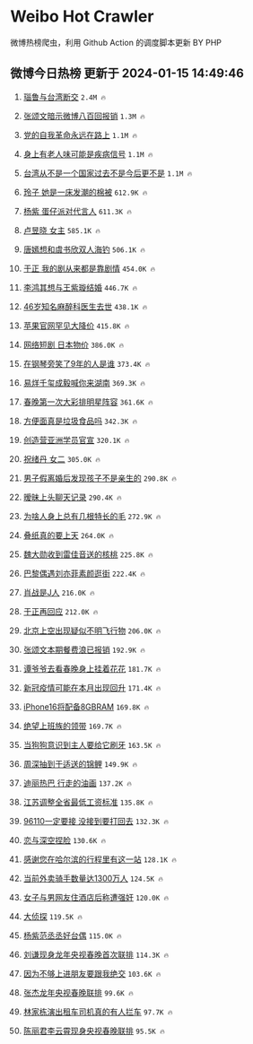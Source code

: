 # Weibo Hot Crawler 



微博热榜爬虫，利用 Github Action 的调度脚本更新 BY PHP 


## 微博今日热榜 更新于 2024-01-15 14:49:46 
1. [瑙鲁与台湾断交](https://s.weibo.com/weibo?q=%23%E7%91%99%E9%B2%81%E4%B8%8E%E5%8F%B0%E6%B9%BE%E6%96%AD%E4%BA%A4%23&t=31&band_rank=1&Refer=top) `2.4M 🔥` 

1. [张颂文暗示微博八百回报销](https://s.weibo.com/weibo?q=%E5%BC%A0%E9%A2%82%E6%96%87%E6%9A%97%E7%A4%BA%E5%BE%AE%E5%8D%9A%E5%85%AB%E7%99%BE%E5%9B%9E%E6%8A%A5%E9%94%80&t=31&band_rank=2&Refer=top) `1.3M 🔥` 

1. [党的自我革命永远在路上](https://s.weibo.com/weibo?q=%23%E5%85%9A%E7%9A%84%E8%87%AA%E6%88%91%E9%9D%A9%E5%91%BD%E6%B0%B8%E8%BF%9C%E5%9C%A8%E8%B7%AF%E4%B8%8A%23&t=31&band_rank=3&Refer=top) `1.1M 🔥` 

1. [身上有老人味可能是疾病信号](https://s.weibo.com/weibo?q=%23%E8%BA%AB%E4%B8%8A%E6%9C%89%E8%80%81%E4%BA%BA%E5%91%B3%E5%8F%AF%E8%83%BD%E6%98%AF%E7%96%BE%E7%97%85%E4%BF%A1%E5%8F%B7%23&t=31&band_rank=4&Refer=top) `1.1M 🔥` 

1. [台湾从不是一个国家过去不是今后更不是](https://s.weibo.com/weibo?q=%23%E5%8F%B0%E6%B9%BE%E4%BB%8E%E4%B8%8D%E6%98%AF%E4%B8%80%E4%B8%AA%E5%9B%BD%E5%AE%B6%E8%BF%87%E5%8E%BB%E4%B8%8D%E6%98%AF%E4%BB%8A%E5%90%8E%E6%9B%B4%E4%B8%8D%E6%98%AF%23&t=31&band_rank=5&Refer=top) `1.1M 🔥` 

1. [玲子 她是一床发潮的棉被](https://s.weibo.com/weibo?q=%E7%8E%B2%E5%AD%90%20%E5%A5%B9%E6%98%AF%E4%B8%80%E5%BA%8A%E5%8F%91%E6%BD%AE%E7%9A%84%E6%A3%89%E8%A2%AB&t=31&band_rank=6&Refer=top) `612.9K 🔥` 

1. [杨紫 蛋仔派对代言人](https://s.weibo.com/weibo?q=%E6%9D%A8%E7%B4%AB%20%E8%9B%8B%E4%BB%94%E6%B4%BE%E5%AF%B9%E4%BB%A3%E8%A8%80%E4%BA%BA&t=31&band_rank=7&Refer=top) `611.3K 🔥` 

1. [卢昱晓 女主](https://s.weibo.com/weibo?q=%E5%8D%A2%E6%98%B1%E6%99%93%20%E5%A5%B3%E4%B8%BB&t=31&band_rank=8&Refer=top) `585.1K 🔥` 

1. [唐嫣想和虞书欣双人海钓](https://s.weibo.com/weibo?q=%23%E5%94%90%E5%AB%A3%E6%83%B3%E5%92%8C%E8%99%9E%E4%B9%A6%E6%AC%A3%E5%8F%8C%E4%BA%BA%E6%B5%B7%E9%92%93%23&t=31&band_rank=9&Refer=top) `506.1K 🔥` 

1. [于正 我的剧从来都是靠剧情](https://s.weibo.com/weibo?q=%E4%BA%8E%E6%AD%A3%20%E6%88%91%E7%9A%84%E5%89%A7%E4%BB%8E%E6%9D%A5%E9%83%BD%E6%98%AF%E9%9D%A0%E5%89%A7%E6%83%85&t=31&band_rank=10&Refer=top) `454.0K 🔥` 

1. [李鸿其想与王紫璇结婚](https://s.weibo.com/weibo?q=%23%E6%9D%8E%E9%B8%BF%E5%85%B6%E6%83%B3%E4%B8%8E%E7%8E%8B%E7%B4%AB%E7%92%87%E7%BB%93%E5%A9%9A%23&t=31&band_rank=11&Refer=top) `446.7K 🔥` 

1. [46岁知名麻醉科医生去世](https://s.weibo.com/weibo?q=%2346%E5%B2%81%E7%9F%A5%E5%90%8D%E9%BA%BB%E9%86%89%E7%A7%91%E5%8C%BB%E7%94%9F%E5%8E%BB%E4%B8%96%23&t=31&band_rank=12&Refer=top) `438.1K 🔥` 

1. [苹果官网罕见大降价](https://s.weibo.com/weibo?q=%23%E8%8B%B9%E6%9E%9C%E5%AE%98%E7%BD%91%E7%BD%95%E8%A7%81%E5%A4%A7%E9%99%8D%E4%BB%B7%23&t=31&band_rank=13&Refer=top) `415.8K 🔥` 

1. [网络短剧 日本物价](https://s.weibo.com/weibo?q=%E7%BD%91%E7%BB%9C%E7%9F%AD%E5%89%A7%20%E6%97%A5%E6%9C%AC%E7%89%A9%E4%BB%B7&t=31&band_rank=14&Refer=top) `386.0K 🔥` 

1. [在钢琴旁笑了9年的人是谁](https://s.weibo.com/weibo?q=%23%E5%9C%A8%E9%92%A2%E7%90%B4%E6%97%81%E7%AC%91%E4%BA%869%E5%B9%B4%E7%9A%84%E4%BA%BA%E6%98%AF%E8%B0%81%23&t=31&band_rank=15&Refer=top) `373.4K 🔥` 

1. [易烊千玺成毅喊你来湖南](https://s.weibo.com/weibo?q=%E6%98%93%E7%83%8A%E5%8D%83%E7%8E%BA%E6%88%90%E6%AF%85%E5%96%8A%E4%BD%A0%E6%9D%A5%E6%B9%96%E5%8D%97&t=31&band_rank=16&Refer=top) `369.3K 🔥` 

1. [春晚第一次大彩排明星阵容](https://s.weibo.com/weibo?q=%23%E6%98%A5%E6%99%9A%E7%AC%AC%E4%B8%80%E6%AC%A1%E5%A4%A7%E5%BD%A9%E6%8E%92%E6%98%8E%E6%98%9F%E9%98%B5%E5%AE%B9%23&t=31&band_rank=17&Refer=top) `361.6K 🔥` 

1. [方便面真是垃圾食品吗](https://s.weibo.com/weibo?q=%23%E6%96%B9%E4%BE%BF%E9%9D%A2%E7%9C%9F%E6%98%AF%E5%9E%83%E5%9C%BE%E9%A3%9F%E5%93%81%E5%90%97%23&t=31&band_rank=18&Refer=top) `342.3K 🔥` 

1. [创造营亚洲学员官宣](https://s.weibo.com/weibo?q=%23%E5%88%9B%E9%80%A0%E8%90%A5%E4%BA%9A%E6%B4%B2%E5%AD%A6%E5%91%98%E5%AE%98%E5%AE%A3%23&t=31&band_rank=19&Refer=top) `320.1K 🔥` 

1. [祝绪丹 女二](https://s.weibo.com/weibo?q=%E7%A5%9D%E7%BB%AA%E4%B8%B9%20%E5%A5%B3%E4%BA%8C&t=31&band_rank=20&Refer=top) `305.0K 🔥` 

1. [男子假离婚后发现孩子不是亲生的](https://s.weibo.com/weibo?q=%23%E7%94%B7%E5%AD%90%E5%81%87%E7%A6%BB%E5%A9%9A%E5%90%8E%E5%8F%91%E7%8E%B0%E5%AD%A9%E5%AD%90%E4%B8%8D%E6%98%AF%E4%BA%B2%E7%94%9F%E7%9A%84%23&t=31&band_rank=21&Refer=top) `290.8K 🔥` 

1. [暧昧上头聊天记录](https://s.weibo.com/weibo?q=%E6%9A%A7%E6%98%A7%E4%B8%8A%E5%A4%B4%E8%81%8A%E5%A4%A9%E8%AE%B0%E5%BD%95&t=31&band_rank=22&Refer=top) `290.4K 🔥` 

1. [为啥人身上总有几根特长的毛](https://s.weibo.com/weibo?q=%E4%B8%BA%E5%95%A5%E4%BA%BA%E8%BA%AB%E4%B8%8A%E6%80%BB%E6%9C%89%E5%87%A0%E6%A0%B9%E7%89%B9%E9%95%BF%E7%9A%84%E6%AF%9B&t=31&band_rank=23&Refer=top) `272.9K 🔥` 

1. [叠纸真的要上天](https://s.weibo.com/weibo?q=%23%E5%8F%A0%E7%BA%B8%E7%9C%9F%E7%9A%84%E8%A6%81%E4%B8%8A%E5%A4%A9%23&t=31&band_rank=24&Refer=top) `264.0K 🔥` 

1. [魏大勋收到雷佳音送的核桃](https://s.weibo.com/weibo?q=%23%E9%AD%8F%E5%A4%A7%E5%8B%8B%E6%94%B6%E5%88%B0%E9%9B%B7%E4%BD%B3%E9%9F%B3%E9%80%81%E7%9A%84%E6%A0%B8%E6%A1%83%23&t=31&band_rank=25&Refer=top) `225.8K 🔥` 

1. [巴黎偶遇刘亦菲素颜逛街](https://s.weibo.com/weibo?q=%23%E5%B7%B4%E9%BB%8E%E5%81%B6%E9%81%87%E5%88%98%E4%BA%A6%E8%8F%B2%E7%B4%A0%E9%A2%9C%E9%80%9B%E8%A1%97%23&t=31&band_rank=26&Refer=top) `222.4K 🔥` 

1. [肖战是J人](https://s.weibo.com/weibo?q=%23%E8%82%96%E6%88%98%E6%98%AFJ%E4%BA%BA%23&t=31&band_rank=27&Refer=top) `216.0K 🔥` 

1. [于正再回应](https://s.weibo.com/weibo?q=%E4%BA%8E%E6%AD%A3%E5%86%8D%E5%9B%9E%E5%BA%94&t=31&band_rank=28&Refer=top) `212.0K 🔥` 

1. [北京上空出现疑似不明飞行物](https://s.weibo.com/weibo?q=%23%E5%8C%97%E4%BA%AC%E4%B8%8A%E7%A9%BA%E5%87%BA%E7%8E%B0%E7%96%91%E4%BC%BC%E4%B8%8D%E6%98%8E%E9%A3%9E%E8%A1%8C%E7%89%A9%23&t=31&band_rank=29&Refer=top) `206.0K 🔥` 

1. [张颂文本期餐费浪已报销](https://s.weibo.com/weibo?q=%E5%BC%A0%E9%A2%82%E6%96%87%E6%9C%AC%E6%9C%9F%E9%A4%90%E8%B4%B9%E6%B5%AA%E5%B7%B2%E6%8A%A5%E9%94%80&t=31&band_rank=30&Refer=top) `192.9K 🔥` 

1. [谭爷爷去看春晚身上挂着花花](https://s.weibo.com/weibo?q=%23%E8%B0%AD%E7%88%B7%E7%88%B7%E5%8E%BB%E7%9C%8B%E6%98%A5%E6%99%9A%E8%BA%AB%E4%B8%8A%E6%8C%82%E7%9D%80%E8%8A%B1%E8%8A%B1%23&t=31&band_rank=31&Refer=top) `181.7K 🔥` 

1. [新冠疫情可能在本月出现回升](https://s.weibo.com/weibo?q=%23%E6%96%B0%E5%86%A0%E7%96%AB%E6%83%85%E5%8F%AF%E8%83%BD%E5%9C%A8%E6%9C%AC%E6%9C%88%E5%87%BA%E7%8E%B0%E5%9B%9E%E5%8D%87%23&t=31&band_rank=32&Refer=top) `171.4K 🔥` 

1. [iPhone16将配备8GBRAM](https://s.weibo.com/weibo?q=%23iPhone16%E5%B0%86%E9%85%8D%E5%A4%878GBRAM%23&t=31&band_rank=33&Refer=top) `169.8K 🔥` 

1. [绝望上班族的领带](https://s.weibo.com/weibo?q=%E7%BB%9D%E6%9C%9B%E4%B8%8A%E7%8F%AD%E6%97%8F%E7%9A%84%E9%A2%86%E5%B8%A6&t=31&band_rank=34&Refer=top) `169.7K 🔥` 

1. [当狗狗意识到主人要给它刷牙](https://s.weibo.com/weibo?q=%E5%BD%93%E7%8B%97%E7%8B%97%E6%84%8F%E8%AF%86%E5%88%B0%E4%B8%BB%E4%BA%BA%E8%A6%81%E7%BB%99%E5%AE%83%E5%88%B7%E7%89%99&t=31&band_rank=35&Refer=top) `163.5K 🔥` 

1. [周深抽到于适送的锦鲤](https://s.weibo.com/weibo?q=%23%E5%91%A8%E6%B7%B1%E6%8A%BD%E5%88%B0%E4%BA%8E%E9%80%82%E9%80%81%E7%9A%84%E9%94%A6%E9%B2%A4%23&t=31&band_rank=36&Refer=top) `149.9K 🔥` 

1. [迪丽热巴 行走的油画](https://s.weibo.com/weibo?q=%E8%BF%AA%E4%B8%BD%E7%83%AD%E5%B7%B4%20%E8%A1%8C%E8%B5%B0%E7%9A%84%E6%B2%B9%E7%94%BB&t=31&band_rank=37&Refer=top) `137.2K 🔥` 

1. [江苏调整全省最低工资标准](https://s.weibo.com/weibo?q=%23%E6%B1%9F%E8%8B%8F%E8%B0%83%E6%95%B4%E5%85%A8%E7%9C%81%E6%9C%80%E4%BD%8E%E5%B7%A5%E8%B5%84%E6%A0%87%E5%87%86%23&t=31&band_rank=38&Refer=top) `135.8K 🔥` 

1. [96110一定要接 没接到要打回去](https://s.weibo.com/weibo?q=96110%E4%B8%80%E5%AE%9A%E8%A6%81%E6%8E%A5%20%E6%B2%A1%E6%8E%A5%E5%88%B0%E8%A6%81%E6%89%93%E5%9B%9E%E5%8E%BB&t=31&band_rank=39&Refer=top) `132.3K 🔥` 

1. [恋与深空捏脸](https://s.weibo.com/weibo?q=%23%E6%81%8B%E4%B8%8E%E6%B7%B1%E7%A9%BA%E6%8D%8F%E8%84%B8%23&t=31&band_rank=40&Refer=top) `130.6K 🔥` 

1. [感谢您在哈尔滨的行程里有这一站](https://s.weibo.com/weibo?q=%23%E6%84%9F%E8%B0%A2%E6%82%A8%E5%9C%A8%E5%93%88%E5%B0%94%E6%BB%A8%E7%9A%84%E8%A1%8C%E7%A8%8B%E9%87%8C%E6%9C%89%E8%BF%99%E4%B8%80%E7%AB%99%23&t=31&band_rank=41&Refer=top) `128.1K 🔥` 

1. [当前外卖骑手数量达1300万人](https://s.weibo.com/weibo?q=%23%E5%BD%93%E5%89%8D%E5%A4%96%E5%8D%96%E9%AA%91%E6%89%8B%E6%95%B0%E9%87%8F%E8%BE%BE1300%E4%B8%87%E4%BA%BA%23&t=31&band_rank=42&Refer=top) `124.5K 🔥` 

1. [女子与男网友住酒店后称遭强奸](https://s.weibo.com/weibo?q=%23%E5%A5%B3%E5%AD%90%E4%B8%8E%E7%94%B7%E7%BD%91%E5%8F%8B%E4%BD%8F%E9%85%92%E5%BA%97%E5%90%8E%E7%A7%B0%E9%81%AD%E5%BC%BA%E5%A5%B8%23&t=31&band_rank=43&Refer=top) `120.0K 🔥` 

1. [大侦探](https://s.weibo.com/weibo?q=%E5%A4%A7%E4%BE%A6%E6%8E%A2&t=31&band_rank=44&Refer=top) `119.5K 🔥` 

1. [杨紫范丞丞好台偶](https://s.weibo.com/weibo?q=%23%E6%9D%A8%E7%B4%AB%E8%8C%83%E4%B8%9E%E4%B8%9E%E5%A5%BD%E5%8F%B0%E5%81%B6%23&t=31&band_rank=45&Refer=top) `115.0K 🔥` 

1. [刘谦现身龙年央视春晚首次联排](https://s.weibo.com/weibo?q=%23%E5%88%98%E8%B0%A6%E7%8E%B0%E8%BA%AB%E9%BE%99%E5%B9%B4%E5%A4%AE%E8%A7%86%E6%98%A5%E6%99%9A%E9%A6%96%E6%AC%A1%E8%81%94%E6%8E%92%23&t=31&band_rank=46&Refer=top) `114.3K 🔥` 

1. [因为不够上进朋友要跟我绝交](https://s.weibo.com/weibo?q=%E5%9B%A0%E4%B8%BA%E4%B8%8D%E5%A4%9F%E4%B8%8A%E8%BF%9B%E6%9C%8B%E5%8F%8B%E8%A6%81%E8%B7%9F%E6%88%91%E7%BB%9D%E4%BA%A4&t=31&band_rank=47&Refer=top) `103.6K 🔥` 

1. [张杰龙年央视春晚联排](https://s.weibo.com/weibo?q=%23%E5%BC%A0%E6%9D%B0%E9%BE%99%E5%B9%B4%E5%A4%AE%E8%A7%86%E6%98%A5%E6%99%9A%E8%81%94%E6%8E%92%23&t=31&band_rank=48&Refer=top) `99.6K 🔥` 

1. [林家栋演出租车司机真的有人拦车](https://s.weibo.com/weibo?q=%23%E6%9E%97%E5%AE%B6%E6%A0%8B%E6%BC%94%E5%87%BA%E7%A7%9F%E8%BD%A6%E5%8F%B8%E6%9C%BA%E7%9C%9F%E7%9A%84%E6%9C%89%E4%BA%BA%E6%8B%A6%E8%BD%A6%23&t=31&band_rank=49&Refer=top) `97.7K 🔥` 

1. [陈丽君李云霄现身央视春晚联排](https://s.weibo.com/weibo?q=%23%E9%99%88%E4%B8%BD%E5%90%9B%E6%9D%8E%E4%BA%91%E9%9C%84%E7%8E%B0%E8%BA%AB%E5%A4%AE%E8%A7%86%E6%98%A5%E6%99%9A%E8%81%94%E6%8E%92%23&t=31&band_rank=50&Refer=top) `95.5K 🔥` 

